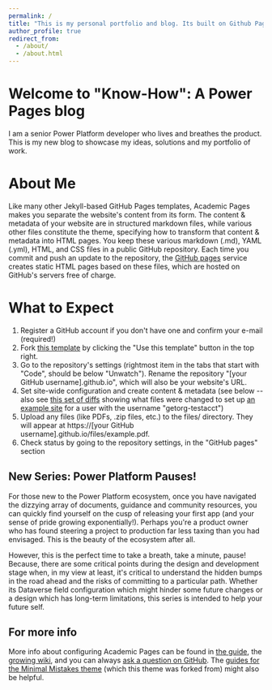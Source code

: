 ```yaml
---
permalink: /
title: "This is my personal portfolio and blog. Its built on Github Pages, using the briliant Academic Pages template."
author_profile: true
redirect_from: 
  - /about/
  - /about.html
---
```


Welcome to "Know-How": A Power Pages blog
======

I am a senior Power Platform developer who lives and breathes the product. This is my new blog to showcase my ideas, solutions and my portfolio of work.

About Me
======
Like many other Jekyll-based GitHub Pages templates, Academic Pages makes you separate the website's content from its form. The content & metadata of your website are in structured markdown files, while various other files constitute the theme, specifying how to transform that content & metadata into HTML pages. You keep these various markdown (.md), YAML (.yml), HTML, and CSS files in a public GitHub repository. Each time you commit and push an update to the repository, the [GitHub pages](https://pages.github.com/) service creates static HTML pages based on these files, which are hosted on GitHub's servers free of charge.

What to Expect
======
1. Register a GitHub account if you don't have one and confirm your e-mail (required!)
1. Fork [this template](https://github.com/academicpages/academicpages.github.io) by clicking the "Use this template" button in the top right. 
1. Go to the repository's settings (rightmost item in the tabs that start with "Code", should be below "Unwatch"). Rename the repository "[your GitHub username].github.io", which will also be your website's URL.
1. Set site-wide configuration and create content & metadata (see below -- also see [this set of diffs](http://archive.is/3TPas) showing what files were changed to set up [an example site](https://getorg-testacct.github.io) for a user with the username "getorg-testacct")
1. Upload any files (like PDFs, .zip files, etc.) to the files/ directory. They will appear at https://[your GitHub username].github.io/files/example.pdf.  
1. Check status by going to the repository settings, in the "GitHub pages" section

New Series: Power Platform Pauses!
------

For those new to the Power Platform ecosystem, once you have navigated the dizzying array of documents, guidance and community resources, you can quickly find yourself on the cusp of releasing your first app (and your sense of pride growing exponentially!). Perhaps you're a product owner who has found steering a project to production far less taxing than you had envisaged. This is the beauty of the ecosystem after all. 

However, this is the perfect time to take a breath, take a minute, pause! Because, there are some critical points during the design and development stage when, in my view at least, it's critical to understand the hidden bumps in the road ahead and the risks of committing to a particular path. Whether its Dataverse field configuration which might hinder some future changes or a design which has long-term limitations, this series is intended to help your future self.

For more info
------
More info about configuring Academic Pages can be found in [the guide](https://academicpages.github.io/markdown/), the [growing wiki](https://github.com/academicpages/academicpages.github.io/wiki), and you can always [ask a question on GitHub](https://github.com/academicpages/academicpages.github.io/discussions). The [guides for the Minimal Mistakes theme](https://mmistakes.github.io/minimal-mistakes/docs/configuration/) (which this theme was forked from) might also be helpful.
